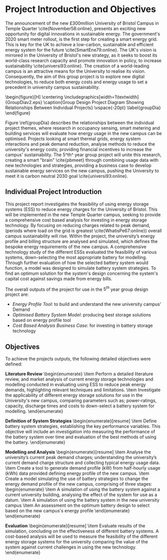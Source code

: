 # Project Introduction and Objectives

The announcement of the new £300million University of Bristol Campus in Temple Quarter \cite{November58:online}, presents an exciting new opportunity for digital innovations in sustainable energy. The government's 2020 smart meter rollout, is the first step for creating a smart energy grid. This is key for the UK to achieve a low-carbon, sustainable and efficient energy system for the future \cite{SmartEne79:online}. The UK's vision is mirrored in the University of Bristol's new strategy, as it seeks to boost its world-class research capacity and promote innovation in policy, to increase sustainability \cite{universi93:online}. The creation of a world-leading campus is an attractive means for the University to realise its vision. Consequently, the aim of this group project is to explore new digital technologies, to reduce both energy costs and energy usage to set a precedent in university campus sustainability.

\begin{figure}[H]
\centering
\includegraphics[width=1\textwidth]{GroupDiav2.eps}
\caption{Group Design Project Diagram Showing Relationships Between Individual Projects}
\vspace{-20pt}
\label{groupDia}
\end{figure}

Figure \ref{groupDia} describes the relationships between the individual project themes, where research in occupancy sensing, smart metering and building services will evaluate how energy usage in the new campus can be optimised. Projects looking at smart thermal grids, energy system interactions and peak demand reduction, analyse methods to reduce the university's energy costs; providing financial incentives to increase the campus' sustainability. The 5^th^ year group project will unite this research, creating a smart "brain" \cite{pbmeet} through combining usage data with new technologies and strategies, providing a business case to develop sustainable energy services on the new campus, pushing the University to meet it is carbon neutral 2030 goal \cite{universi93:online}.

## Individual Project Introduction

This project report investigates the feasibility of using energy storage systems (ESS) to reduce energy charges for the University of Bristol. This will be implemented in the new Temple Quarter campus, seeking to provide a comprehensive cost based analysis for investing in energy storage technology. By focusing on reducing charges related to peak demand, (periods where load on the grid is greatest \cite{WhatisPe67:online}) overall campus sustainability will rise. Within the project, the university’s energy profile and billing structure are analysed and simulated, which defines the bespoke energy requirements of the new campus. A comprehensive technology study of the different ESSs evaluated the feasibility of various systems, down-selecting the most appropriate battery for modelling. Through further evaluation of how the selected battery system would function, a model was designed to simulate battery system strategies. To find an optimum solution for the system's design concerning the system's capital cost against savings made from energy bills.

The overall outputs of the project for use in the $5^{th}$ year group design project are:

* _Energy Profile Tool_:  to build and understand the new university campus’ Demand
* _Optimised Battery System Model_: producing best storage solutions based on energy profile tool
* _Cost Based Analysis Business Case_:  for investing in battery storage technology

## Objectives

To achieve the projects outputs, the following detailed objectives were defined:

**Literature Review**
\begin{enumerate}
\item Perform a detailed literature review, and market analysis of current energy storage technologies and modelling conducted in evaluating using ESS to reduce peak energy demands, highlighting relevant techniques and limitations.
\item Investigate the applicability of different energy storage solutions for use in the University's new campus, comparing parameters such as; power-ratings, capacity, discharge times and costs to down-select a battery system for modelling.
\end{enumerate}

**Definition of System Strategies**
\begin{enumerate}[resume]
\item Define battery system strategies, establishing the key performance variables. This objective will include an investigation into measuring the performance of the battery system over time and evaluation of the best methods of using the battery.
\end{enumerate}

**Modelling and Analysis**
\begin{enumerate}[resume]
\item Analyse the university’s current peak demand charges; understanding the university’s current demand charge structure and collecting typical energy usage data.  
\item Create a tool to generate demand profile (kW) from half-hourly usage (kWh) data provided defining energy profile of the new campus.
\item Create a model simulating the use of battery strategies to change the energy demand profile of the new campus, comprising of three stages:
\begin{enumerate}
\item A simulation of using the battery system against a current university building, analysing the effect of the system for use as a datum.
\item A simulation of using the battery system in the new university campus
\item An assessment on the optimum battery design to select based on the new campus's energy profile
\end{enumerate}
\end{enumerate}

**Evaluation**
\begin{enumerate}[resume]
\item Evaluate results of the simulation, concluding on the effectiveness of different battery systems. A cost-based analysis will be used to measure the feasibility of the different energy storage systems for the university comparing the value of the system against current challenges in using the new technology.
\end{enumerate}
